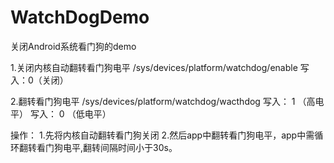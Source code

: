 # WatchDogDemo
关闭Android系统看门狗的demo

1.关闭内核自动翻转看门狗电平
 	/sys/devices/platform/watchdog/enable
		写入：0（关闭）
		
2.翻转看门狗电平 
	/sys/devices/platform/watchdog/wacthdog	
		写入： 1 （高电平）
		写入： 0 （低电平）
		
操作：
	1.先将内核自动翻转看门狗关闭
	2.然后app中翻转看门狗电平，app中需循环翻转看门狗电平,翻转间隔时间小于30s。
